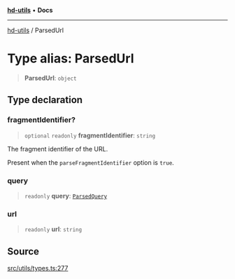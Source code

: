 [**hd-utils**](../README.md) • **Docs**

***

[hd-utils](../globals.md) / ParsedUrl

# Type alias: ParsedUrl

> **ParsedUrl**: `object`

## Type declaration

### fragmentIdentifier?

> `optional` `readonly` **fragmentIdentifier**: `string`

The fragment identifier of the URL.

Present when the `parseFragmentIdentifier` option is `true`.

### query

> `readonly` **query**: [`ParsedQuery`](ParsedQuery.md)

### url

> `readonly` **url**: `string`

## Source

[src/utils/types.ts:277](https://github.com/AhmadHddad/h-utils/blob/5c76ff5de068cee019fc632d9da2e395721bb48f/src/utils/types.ts#L277)
